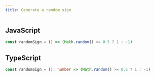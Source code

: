 ```yaml
---
title: Generate a random sign
---
```


## JavaScript
```js
const randomSign = () => (Math.random() >= 0.5 ? 1 : -1)
```

## TypeScript
```ts
const randomSign = (): number => (Math.random() >= 0.5 ? 1 : -1)
```
